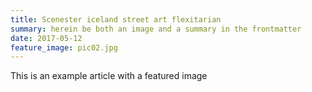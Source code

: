 ```yaml
---
title: Scenester iceland street art flexitarian
summary: herein be both an image and a summary in the frontmatter
date: 2017-05-12
feature_image: pic02.jpg
---
```


This is an example article with a featured image